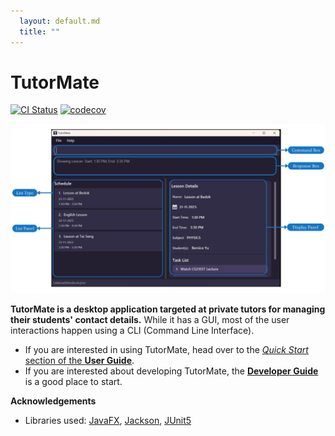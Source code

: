 ```yaml
---
  layout: default.md
  title: ""
---
```


# TutorMate

[![CI Status](https://github.com/AY2324S1-CS2103T-T11-3/tp/workflows/Java%20CI/badge.svg)](https://github.com/AY2324S1-CS2103T-T11-3/tp/actions)
[![codecov](https://codecov.io/gh/AY2324S1-CS2103T-T11-3/tp/graph/badge.svg?token=9HIOVLV40D)](https://codecov.io/gh/AY2324S1-CS2103T-T11-3/tp)

![Ui](images/Ui.png)

**TutorMate is a desktop application targeted at private tutors for managing their students' contact details.** While it has a GUI, most of the user interactions happen using a CLI (Command Line Interface).

* If you are interested in using TutorMate, head over to the [_Quick Start_ section of the **User Guide**](UserGuide.html#quick-start).
* If you are interested about developing TutorMate, the [**Developer Guide**](DeveloperGuide.html) is a good place to start.


**Acknowledgements**

* Libraries used: [JavaFX](https://openjfx.io/), [Jackson](https://github.com/FasterXML/jackson), [JUnit5](https://github.com/junit-team/junit5)
